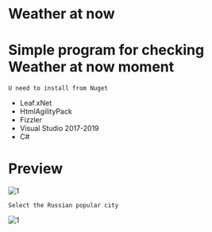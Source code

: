# Weather at now
# Simple program for checking Weather at now moment
 ` U need to install from Nuget `
- Leaf.xNet 
- HtmlAgilityPack
- Fizzler
- Visual Studio 2017-2019
- C#


# Preview

![1](https://user-images.githubusercontent.com/58879890/133970766-13ef3de0-869c-44dc-b8b9-b352fae0f307.PNG)

` Select the Russian popular city ` 

![1](https://user-images.githubusercontent.com/58879890/133970986-5126bef8-f3a5-44ab-83bb-c4e200ffef86.PNG)
